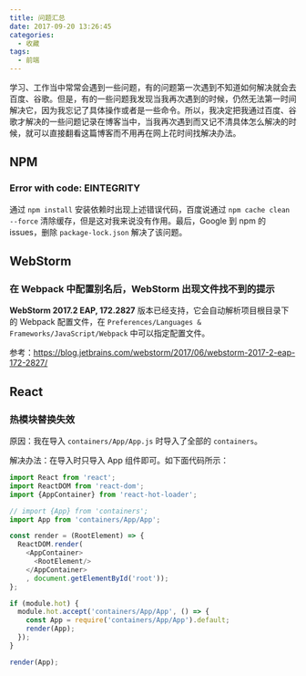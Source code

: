 ```yaml
---
title: 问题汇总
date: 2017-09-20 13:26:45
categories:
  - 收藏
tags:
  - 前端
---
```

学习、工作当中常常会遇到一些问题，有的问题第一次遇到不知道如何解决就会去百度、谷歌。但是，有的一些问题我发现当我再次遇到的时候，仍然无法第一时间解决它，因为我忘记了具体操作或者是一些命令。所以，我决定把我通过百度、谷歌才解决的一些问题记录在博客当中，当我再次遇到而又记不清具体怎么解决的时候，就可以直接翻看这篇博客而不用再在网上花时间找解决办法。

<!-- more -->

## NPM

### Error with code: EINTEGRITY

通过 `npm install` 安装依赖时出现上述错误代码，百度说通过 `npm cache clean --force` 清除缓存，但是这对我来说没有作用。最后，Google 到 npm 的 issues，删除 `package-lock.json` 解决了该问题。

## WebStorm

### 在 Webpack 中配置别名后，WebStorm 出现文件找不到的提示

**WebStorm 2017.2 EAP, 172.2827** 版本已经支持，它会自动解析项目根目录下的 Webpack 配置文件，在 `Preferences/Languages & Frameworks/JavaScript/Webpack` 中可以指定配置文件。

参考：https://blog.jetbrains.com/webstorm/2017/06/webstorm-2017-2-eap-172-2827/

## React

### 热模块替换失效

原因：我在导入 `containers/App/App.js` 时导入了全部的 `containers`。

解决办法：在导入时只导入 App 组件即可。如下面代码所示：

```js
import React from 'react';
import ReactDOM from 'react-dom';
import {AppContainer} from 'react-hot-loader';

// import {App} from 'containers';
import App from 'containers/App/App';

const render = (RootElement) => {
  ReactDOM.render(
    <AppContainer>
      <RootElement/>
    </AppContainer>
    , document.getElementById('root'));
};

if (module.hot) {
  module.hot.accept('containers/App/App', () => {
    const App = require('containers/App/App').default;
    render(App);
  });
}

render(App);
```
